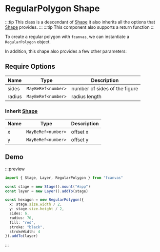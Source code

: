 # RegularPolygon Shape

:::tip
This class is a descendant of [Shape](/guide/essentials/Shape) it also inherits all the options that [Shape](/guide/essentials/Shape) provides.
:::
:::tip
This component also supports a return function
:::

To create a regular polygon with `fcanvas`, we can instantiate a `RegularPolygon` object.

In addition, this shape also provides a few other parameters:

## Require Options

| Name   | Type               | Description                   |
| ------ | ------------------ | ----------------------------- |
| sides  | `MayBeRef<number>` | number of sides of the figure |
| radius | `MayBeRef<number>` | radius length                 |

### Inherit [Shape](/guide/essentials/Shape)

| Name | Type               | Description |
| ---- | ------------------ | ----------- |
| x    | `MayBeRef<number>` | offset x    |
| y    | `MayBeRef<number>` | offset y    |

## Demo

:::preview

```ts
import { Stage, Layer, RegularPolygon } from "fcanvas"

const stage = new Stage().mount("#app")
const layer = new Layer().addTo(stage)

const hexagon = new RegularPolygon({
  x: stage.size.width / 2,
  y: stage.size.height / 2,
  sides: 6,
  radius: 70,
  fill: "red",
  stroke: "black",
  strokeWidth: 4
}).addTo(layer)
```

:::
